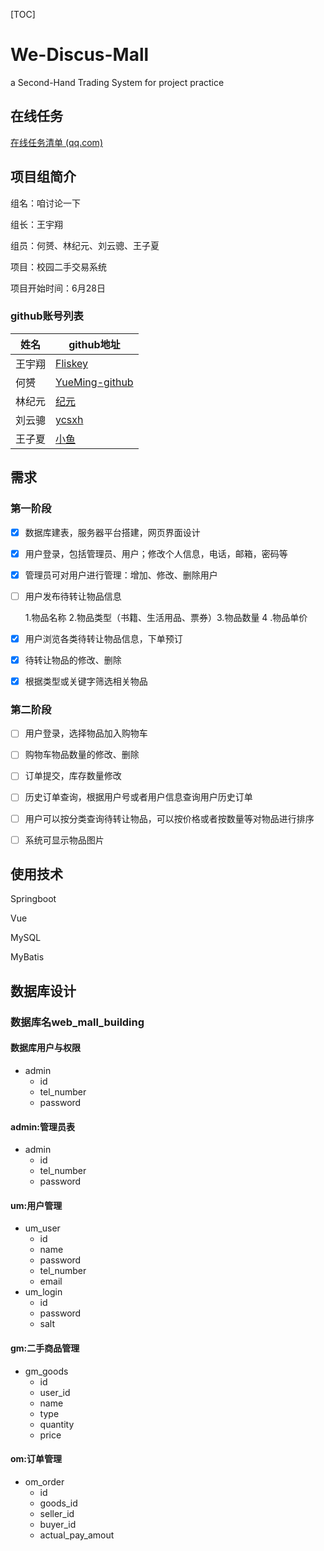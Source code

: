 [TOC]

# We-Discus-Mall

a Second-Hand Trading System for project practice



## 在线任务

[在线任务清单 (qq.com)](https://docs.qq.com/sheet/DTUNQU3dMUWJBcWtU?tab=BB08J2)



## 项目组简介

组名：咱讨论一下

组长：王宇翔

组员：何赟、林纪元、刘云骢、王子夏

项目：校园二手交易系统

项目开始时间：6月28日



### github账号列表

| 姓名   | github地址                                         |
| ------ | -------------------------------------------------- |
| 王宇翔 | [Fliskey](http://github.com/Fliskey)               |
| 何赟   | [YueMing-github](http://github.com/YueMIng-github) |
| 林纪元 | [纪元](https://github.com/JaneThis)                |
| 刘云骢 | [ycsxh](https://github.com/ycsxh)                  |
| 王子夏 | [小鱼](https://github.com/kytzly)                  |



## 需求

### 第一阶段

- [x] 数据库建表，服务器平台搭建，网页界面设计

- [x] 用户登录，包括管理员、用户；修改个人信息，电话，邮箱，密码等

- [x] 管理员可对用户进行管理：增加、修改、删除用户

- [ ] 用户发布待转让物品信息

  1.物品名称 2.物品类型（书籍、生活用品、票券）3.物品数量  4 .物品单价  

- [x] 用户浏览各类待转让物品信息，下单预订

- [x] 待转让物品的修改、删除

- [x] 根据类型或关键字筛选相关物品


### 第二阶段

- [ ] 用户登录，选择物品加入购物车

- [ ] 购物车物品数量的修改、删除

- [ ] 订单提交，库存数量修改

- [ ] 历史订单查询，根据用户号或者用户信息查询用户历史订单

- [ ] 用户可以按分类查询待转让物品，可以按价格或者按数量等对物品进行排序

- [ ] 系统可显示物品图片




## 使用技术

Springboot

Vue

MySQL

MyBatis



## 数据库设计

### 数据库名web_mall_building

#### 数据库用户与权限

- admin
  - id
  - tel_number
  - password

#### admin:管理员表

- admin
  - id
  - tel_number
  - password

#### um:用户管理

- um_user
  - id
  - name
  - password
  - tel_number
  - email
- um_login
  - id
  - password
  - salt

#### gm:二手商品管理

- gm_goods
  - id
  - user_id
  - name
  - type
  - quantity
  - price

#### om:订单管理

- om_order
  - id
  - goods_id
  - seller_id
  - buyer_id
  - actual_pay_amout
